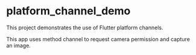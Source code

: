 # platform_channel_demo

This project demonstrates the use of Flutter platform channels.

This app uses method channel to request camera permission and capture an image.
